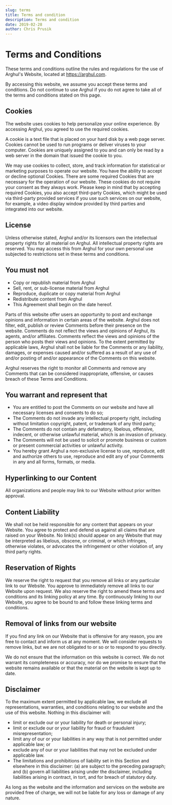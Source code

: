 ```yaml
---
slug: terms
title: Terms and condition
description: Terms and condition
date: 2019-02-28
author: Chris Prusik
---
```


# Terms and Conditions

These terms and conditions outline the rules and regulations for the use of Arghul's Website, located at https://arghul.com.

By accessing this website, we assume you accept these terms and conditions. Do not continue to use Arghul if you do not agree to take all of the terms and conditions stated on this page.

## Cookies

The website uses cookies to help personalize your online experience. By accessing Arghul, you agreed to use the required cookies.

A cookie is a text file that is placed on your hard disk by a web page server. Cookies cannot be used to run programs or deliver viruses to your computer. Cookies are uniquely assigned to you and can only be read by a web server in the domain that issued the cookie to you.

We may use cookies to collect, store, and track information for statistical or marketing purposes to operate our website. You have the ability to accept or decline optional Cookies. There are some required Cookies that are necessary for the operation of our website. These cookies do not require your consent as they always work. Please keep in mind that by accepting required Cookies, you also accept third-party Cookies, which might be used via third-party provided services if you use such services on our website, for example, a video display window provided by third parties and integrated into our website.

## License

Unless otherwise stated, Arghul and/or its licensors own the intellectual property rights for all material on Arghul. All intellectual property rights are reserved. You may access this from Arghul for your own personal use subjected to restrictions set in these terms and conditions.

## You must not

* Copy or republish material from Arghul
* Sell, rent, or sub-license material from Arghul
* Reproduce, duplicate or copy material from Arghul
* Redistribute content from Arghul
* This Agreement shall begin on the date hereof.

Parts of this website offer users an opportunity to post and exchange opinions and information in certain areas of the website. Arghul does not filter, edit, publish or review Comments before their presence on the website. Comments do not reflect the views and opinions of Arghul, its agents, and/or affiliates. Comments reflect the views and opinions of the person who posts their views and opinions. To the extent permitted by applicable laws, Arghul shall not be liable for the Comments or any liability, damages, or expenses caused and/or suffered as a result of any use of and/or posting of and/or appearance of the Comments on this website.

Arghul reserves the right to monitor all Comments and remove any Comments that can be considered inappropriate, offensive, or causes breach of these Terms and Conditions.

## You warrant and represent that

* You are entitled to post the Comments on our website and have all necessary licenses and consents to do so;
* The Comments do not invade any intellectual property right, including without limitation copyright, patent, or trademark of any third party;
* The Comments do not contain any defamatory, libelous, offensive, indecent, or otherwise unlawful material, which is an invasion of privacy.
* The Comments will not be used to solicit or promote business or custom or present commercial activities or unlawful activity.
* You hereby grant Arghul a non-exclusive license to use, reproduce, edit and authorize others to use, reproduce and edit any of your Comments in any and all forms, formats, or media.

## Hyperlinking to our Content

All organizations and people may link to our Website without prior written approval.

## Content Liability

We shall not be held responsible for any content that appears on your Website. You agree to protect and defend us against all claims that are raised on your Website. No link(s) should appear on any Website that may be interpreted as libelous, obscene, or criminal, or which infringes, otherwise violates, or advocates the infringement or other violation of, any third party rights.

## Reservation of Rights

We reserve the right to request that you remove all links or any particular link to our Website. You approve to immediately remove all links to our Website upon request. We also reserve the right to amend these terms and conditions and its linking policy at any time. By continuously linking to our Website, you agree to be bound to and follow these linking terms and conditions.

## Removal of links from our website

If you find any link on our Website that is offensive for any reason, you are free to contact and inform us at any moment. We will consider requests to remove links, but we are not obligated to or so or to respond to you directly.

We do not ensure that the information on this website is correct. We do not warrant its completeness or accuracy, nor do we promise to ensure that the website remains available or that the material on the website is kept up to date.

## Disclaimer

To the maximum extent permitted by applicable law, we exclude all representations, warranties, and conditions relating to our website and the use of this website. Nothing in this disclaimer will:

* limit or exclude our or your liability for death or personal injury;
* limit or exclude our or your liability for fraud or fraudulent misrepresentation;
* limit any of our or your liabilities in any way that is not permitted under applicable law; or
* exclude any of our or your liabilities that may not be excluded under applicable law.
* The limitations and prohibitions of liability set in this Section and elsewhere in this disclaimer: (a) are subject to the preceding paragraph; and (b) govern all liabilities arising under the disclaimer, including liabilities arising in contract, in tort, and for breach of statutory duty.

As long as the website and the information and services on the website are provided free of charge, we will not be liable for any loss or damage of any nature.